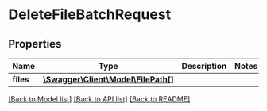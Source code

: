 # DeleteFileBatchRequest

## Properties
Name | Type | Description | Notes
------------ | ------------- | ------------- | -------------
**files** | [**\Swagger\Client\Model\FilePath[]**](FilePath.md) |  | 

[[Back to Model list]](../../README.md#documentation-for-models) [[Back to API list]](../../README.md#documentation-for-api-endpoints) [[Back to README]](../../README.md)

